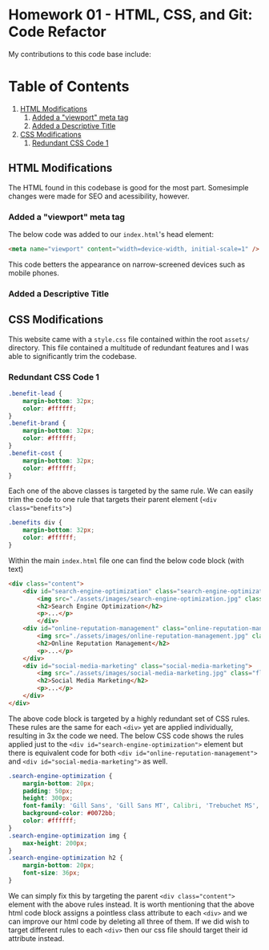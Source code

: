 # Homework 01 - HTML, CSS, and Git: Code Refactor

My contributions to this code base include:
# Table of Contents
1. [HTML Modifications](#html-modifications)
    1. [Added a "viewport" meta tag](#added-a-"viewport"-meta-tag)
    2. [Added a Descriptive Title](#added-a-descriptive-title)
2. [CSS Modifications](#css-modifications)
    1. [Redundant CSS Code 1](#redundant-css-code-1)

## HTML Modifications
The HTML found in this codebase is good for the most part. Somesimple changes were made for SEO and acessibility, however.

### Added a "viewport" meta tag
The below code was added to our `index.html`'s head element:
```html
<meta name="viewport" content="width=device-width, initial-scale=1" />
```
This code betters the appearance on narrow-screened devices such as mobile phones.

### Added a Descriptive Title


## CSS Modifications
This website came with a `style.css` file contained within the root `assets/` directory. This file contained a multitude of redundant features and I was able to significantly trim the codebase.

### Redundant CSS Code 1
```css
.benefit-lead {
    margin-bottom: 32px;
    color: #ffffff;
}
.benefit-brand {
    margin-bottom: 32px;
    color: #ffffff;
}
.benefit-cost {
    margin-bottom: 32px;
    color: #ffffff;
}
```
Each one of the above classes is targeted by the same rule. We can easily trim the code to one rule that targets their parent element (`<div class="benefits">`)

```css
.benefits div {
    margin-bottom: 32px;
    color: #ffffff;
}
```


Within the main `index.html` file one can find the below code block (with text)
```html
<div class="content">
    <div id="search-engine-optimization" class="search-engine-optimization">
        <img src="./assets/images/search-engine-optimization.jpg" class="float-left" />
        <h2>Search Engine Optimization</h2>
        <p>...</p>
        </div>
    <div id="online-reputation-management" class="online-reputation-management">
        <img src="./assets/images/online-reputation-management.jpg" class="float-right" />
        <h2>Online Reputation Management</h2>
        <p>...</p>
    </div>
    <div id="social-media-marketing" class="social-media-marketing">
        <img src="./assets/images/social-media-marketing.jpg" class="float-left" />
        <h2>Social Media Marketing</h2>
        <p>...</p>
    </div>
</div>
```

The above code block is targeted by a highly redundant set of CSS rules. These rules are
the same for each `<div>` yet are applied individually, resulting in 3x the code we need.
The below CSS code shows the rules applied just to the `<div id="search-engine-optimization">`
element but there is equivalent code for both `<div id="online-reputation-management">` and
`<div id="social-media-marketing">` as well.
```css
.search-engine-optimization {
    margin-bottom: 20px;
    padding: 50px;
    height: 300px;
    font-family: 'Gill Sans', 'Gill Sans MT', Calibri, 'Trebuchet MS', sans-serif;
    background-color: #0072bb;
    color: #ffffff;
}
.search-engine-optimization img {
    max-height: 200px;
}
.search-engine-optimization h2 {
    margin-bottom: 20px;
    font-size: 36px;
}
```
We can simply fix this by targeting the parent `<div class="content">` element with the
above rules instead. It is worth mentioning that the above html code block assigns a
pointless class attribute to each `<div>` and we can improve our html code by deleting
all three of them. If we did wish to target different rules to each `<div>` then our
css file should target their id attribute instead.


